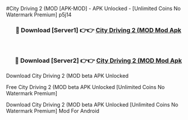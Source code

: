 #City Driving 2 (MOD [APK-MOD] - APK Unlocked - [Unlimited Coins No Watermark Premium] p5j14



<div align="center">

<h3>🔴 Download [Server1] 👉👉 <a href="https://momento.my/?title=City_Driving_2_(MOD">City Driving 2 (MOD Mod Apk</a></h3><br>

<h3>🔴 Download [Server2] 👉👉 <a href="https://momento.my/?title=City_Driving_2_(MOD">City Driving 2 (MOD Mod Apk</a></h3>
</div>



Download City Driving 2 (MOD beta APK Unlocked

Free City Driving 2 (MOD beta APK Unlocked [Unlimited Coins No Watermark Premium]

Download City Driving 2 (MOD beta APK Unlocked [Unlimited Coins No Watermark Premium] Mod For Android
